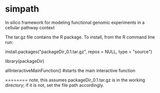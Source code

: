 simpath
=======

In silico framework for modeling functional genomic experiments in a cellular pathway context


The tar.gz file contains the R package. 
To install, from the R command line run: 

install.packages("packageDir_0.1.tar.gz", repos = NULL, type = "source") 

library(packageDir)

allInteractiveMainFunction() #starts the main interactive function


========
note, this assumes packageDir_0.1.tar.gz is in the working directory; if it is not, set the file path accordingly.
